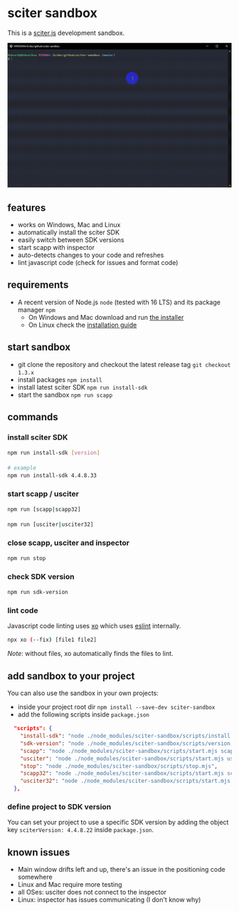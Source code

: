 # sciter sandbox

This is a [sciter.js](https://sciter.com/) development sandbox.

![sciter sandbox gif](https://github.com/8ctopus/sciter-sandbox/raw/master/sandbox.gif)

## features

- works on Windows, Mac and Linux
- automatically install the sciter SDK
- easily switch between SDK versions
- start scapp with inspector
- auto-detects changes to your code and refreshes
- lint javascript code (check for issues and format code)

## requirements

- A recent version of Node.js `node` (tested with 16 LTS) and its package manager `npm`
    - On Windows and Mac download and run [the installer](https://nodejs.dev/download/)
    - On Linux check the [installation guide](https://www.digitalocean.com/community/tutorials/how-to-install-node-js-on-ubuntu-20-04#option-2-%E2%80%94-installing-node-js-with-apt-using-a-nodesource-ppa)

## start sandbox

- git clone the repository and checkout the latest release tag `git checkout 1.3.x`
- install packages `npm install`
- install latest sciter SDK `npm run install-sdk`
- start the sandbox `npm run scapp`

## commands

### install sciter SDK

```sh
npm run install-sdk [version]

# example
npm run install-sdk 4.4.8.33
```

### start scapp / usciter

```sh
npm run [scapp|scapp32]

npm run [usciter|usciter32]
```

### close scapp, usciter and inspector

```sh
npm run stop
```

### check SDK version

```sh
npm run sdk-version
```

### lint code

Javascript code linting uses [xo](https://github.com/xojs/xo) which uses [eslint](https://github.com/eslint/eslint) internally.

```sh
npx xo (--fix) [file1 file2]
```

_Note_: without files, xo automatically finds the files to lint.

## add sandbox to your project

You can also use the sandbox in your own projects:

- inside your project root dir `npm install --save-dev sciter-sandbox`
- add the following scripts inside `package.json`

```json
  "scripts": {
    "install-sdk": "node ./node_modules/sciter-sandbox/scripts/install.mjs",
    "sdk-version": "node ./node_modules/sciter-sandbox/scripts/version.mjs",
    "scapp": "node ./node_modules/sciter-sandbox/scripts/start.mjs scapp",
    "usciter": "node ./node_modules/sciter-sandbox/scripts/start.mjs usciter",
    "stop": "node ./node_modules/sciter-sandbox/scripts/stop.mjs",
    "scapp32": "node ./node_modules/sciter-sandbox/scripts/start.mjs scapp32",
    "usciter32": "node ./node_modules/sciter-sandbox/scripts/start.mjs usciter32"
  },
```

### define project to SDK version

You can set your project to use a specific SDK version by adding the object key `sciterVersion: 4.4.8.22` inside `package.json`.

## known issues

- Main window drifts left and up, there's an issue in the positioning code somewhere
- Linux and Mac require more testing
- all OSes: usciter does not connect to the inspector
- Linux: inspector has issues communicating (I don't know why)
